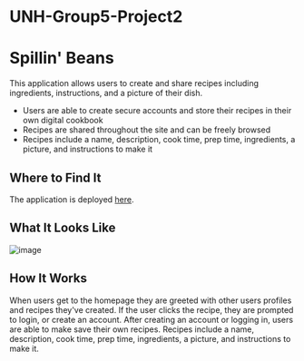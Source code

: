 # UNH-Group5-Project2

# Spillin' Beans
This application allows users to create and share recipes including ingredients, instructions, and a picture of their dish.

* Users are able to create secure accounts and store their recipes in their own digital cookbook
* Recipes are shared throughout the site and can be freely browsed
* Recipes include a name, description, cook time, prep time, ingredients, a picture, and instructions to make it

## Where to Find It
The application is deployed [here](http://spillin-beans.herokuapp.com/).

## What It Looks Like
![image](https://user-images.githubusercontent.com/104117927/197444906-17d0a20e-ae08-4ebc-9f83-6fbf95cef228.png)


## How It Works
When users get to the homepage they are greeted with other users profiles and recipes they've created. If the user clicks the recipe, they are prompted to login, or create an account. After creating an account or logging in, users are able to make save their own recipes. Recipes include a name, description, cook time, prep time, ingredients, a picture, and instructions to make it.
